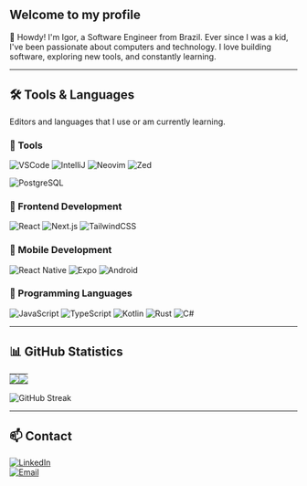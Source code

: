 ## Welcome to my profile

👋 Howdy! I'm Igor, a Software Engineer from Brazil. Ever since I was a kid, I've been passionate about computers and technology. I love building software, exploring new tools, and constantly learning.

---

## 🛠 Tools & Languages

Editors and languages that I use or am currently learning.

### 🔧 Tools

![VSCode](https://img.shields.io/badge/vscode-blue?style=for-the-badge&logo=visualstudiocode)
![IntelliJ](https://img.shields.io/badge/intellij-blueviolet?style=for-the-badge&logo=intellijidea)
![Neovim](https://img.shields.io/badge/neovim-gray?style=for-the-badge&logo=neovim)
![Zed](https://img.shields.io/badge/zed-black?style=for-the-badge&logo=zedindustries)

![PostgreSQL](https://img.shields.io/badge/postgresql-336791?style=for-the-badge&logo=postgresql&logoColor=white)

### 🎨 Frontend Development

![React](https://img.shields.io/badge/react-gray?style=for-the-badge&logo=react)
![Next.js](https://img.shields.io/badge/next.js-gray?style=for-the-badge&logo=next.js)
![TailwindCSS](https://img.shields.io/badge/tailwindcss-gray?style=for-the-badge&logo=tailwindcss)

### 📱 Mobile Development

![React Native](https://img.shields.io/badge/react_native-gray?style=for-the-badge&logo=react)
![Expo](https://img.shields.io/badge/expo-gray?style=for-the-badge&logo=expo)
![Android](https://img.shields.io/badge/android-gray?style=for-the-badge&logo=android)

### 🚀 Programming Languages

![JavaScript](https://img.shields.io/badge/javascript-yellow?style=for-the-badge&logo=javascript)
![TypeScript](https://img.shields.io/badge/typescript-blue?style=for-the-badge&logo=typescript)
![Kotlin](https://img.shields.io/badge/kotlin-blueviolet?style=for-the-badge&logo=kotlin)
![Rust](https://img.shields.io/badge/rust-FFA500?style=for-the-badge&logo=rust)
![C#](https://img.shields.io/badge/csharp-darkgreen?style=for-the-badge&logo=csharp)

---

## 📊 GitHub Statistics

<table>
  <tr>
    <td style="padding: 0; width=50%">
        <img src="https://github-readme-stats.vercel.app/api/?username=igorzizinio&show_icons=true&title_color=539BF5&text_color=9f9f9f&bg_color=00000000&icon_color=539BF5&hide_border=true&hide_title=true&count_private=true"/>
    </td>
    <td style="padding: 0; width=50%">
        <img src="https://github-readme-stats.vercel.app/api/top-langs/?username=igorzizinio&show_icons=true&title_color=539BF5&text_color=9f9f9f&bg_color=00000000&icon_color=00000000&hide_border=true&hide_title=true&count_private=true"/>
    </td>
  </tr>
</table>

![GitHub Streak](https://streak-stats.demolab.com/?user=igorzizinio&theme=transparent&border=FFFFFF&fire=539BF5&ring=539BF5&currStreakLabel=539BF5)

---

## 📫 Contact  

[![LinkedIn](https://img.shields.io/badge/LinkedIn-0077B5?style=for-the-badge&logo=linkedin&logoColor=white)](https://linkedin.com/in/igor-schug-zizinio)  
[![Email](https://img.shields.io/badge/Email-D14836?style=for-the-badge&logo=gmail&logoColor=white)](mailto:igorschug6@gmail.com)  
